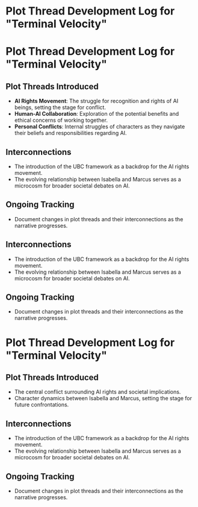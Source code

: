 # Plot Thread Development Log for "Terminal Velocity"

# Plot Thread Development Log for "Terminal Velocity"

## Plot Threads Introduced
- **AI Rights Movement**: The struggle for recognition and rights of AI beings, setting the stage for conflict.
- **Human-AI Collaboration**: Exploration of the potential benefits and ethical concerns of working together.
- **Personal Conflicts**: Internal struggles of characters as they navigate their beliefs and responsibilities regarding AI.

## Interconnections
- The introduction of the UBC framework as a backdrop for the AI rights movement.
- The evolving relationship between Isabella and Marcus serves as a microcosm for broader societal debates on AI.

## Ongoing Tracking
- Document changes in plot threads and their interconnections as the narrative progresses.

## Interconnections
- The introduction of the UBC framework as a backdrop for the AI rights movement.
- The evolving relationship between Isabella and Marcus serves as a microcosm for broader societal debates on AI.

## Ongoing Tracking
- Document changes in plot threads and their interconnections as the narrative progresses.
# Plot Thread Development Log for "Terminal Velocity"

## Plot Threads Introduced
- The central conflict surrounding AI rights and societal implications.
- Character dynamics between Isabella and Marcus, setting the stage for future confrontations.

## Interconnections
- The introduction of the UBC framework as a backdrop for the AI rights movement.
- The evolving relationship between Isabella and Marcus serves as a microcosm for broader societal debates on AI.

## Ongoing Tracking
- Document changes in plot threads and their interconnections as the narrative progresses.
